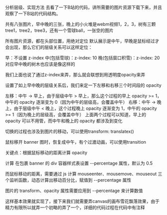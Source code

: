 分析层级、实现方法
去看了一下B站的代码，讲所需要的图片资源下载下来，并且观察了一下B站的代码结构。

共有八张图片，早中晚的三张，晚上的小火堆是webm视频1，2，3，树有三颗tree1，tree2，tree3，还有一个雪球ball，一张空的图片

所有图片资源，都在头部位置，用绝对定位
默认展示是中午，早晚是鼠标经过才会出现，那么它们的层级关系可以这样定位：

早：不设置 z-index
中(包括雪球)：z-index: 10
晚(包括窗口积雪)：z-index: 20
对应早中晚的树木也应该是像这样的

我们上面也说了通过z-index来弄，那么就会联想到用透明度opacity来弄

设置了如上早中晚的层级关系后，我们来定一下左移和右移三个时间段的 opacity

左移：中午 -> 早上，由于层级中午 > 早上，那么这个过程的早上 opacity >= 1，中午的 opacity 逐渐变为 0（因为中午的层级高，会覆盖中午）
右移：中午 -> 晚上，由于层级中午 < 晚上，这个过程晚上 opacity 逐渐变为 1，中午的 opacity >= 1（因为晚上的层级高，会覆盖中午）
上面两个过程可以知道，早上的 opacity 可以不用管，而中午和晚上的 opacity 都涉及到变化

切换的过程也涉及到图片的移动，可以使用transform: translatex()

鼠标移开 banner 图时，恢复成中午，有个过渡动画，可以使用transition

关键点：根据鼠标移动的距离计算 opacity

计算
在包裹 banner 的 div 容器样式表设置 --percentage 属性，默认为 0.5

而鼠标移动的距离，需要通过 js 计算
mouseenter、mousemove、mouseout 三个监听函数，动态计算出移动百分比，赋值到 --percentage 属性

图片的 transform、opacity 属性需要应用到 --percentage 来计算数值

这样基本效果就实现了，接下来我们就需要弄canvas的画布雪花飘落效果，由于精力有限所以就弄一个初略的弄了一个，详细的代码过程在代码中有注释
